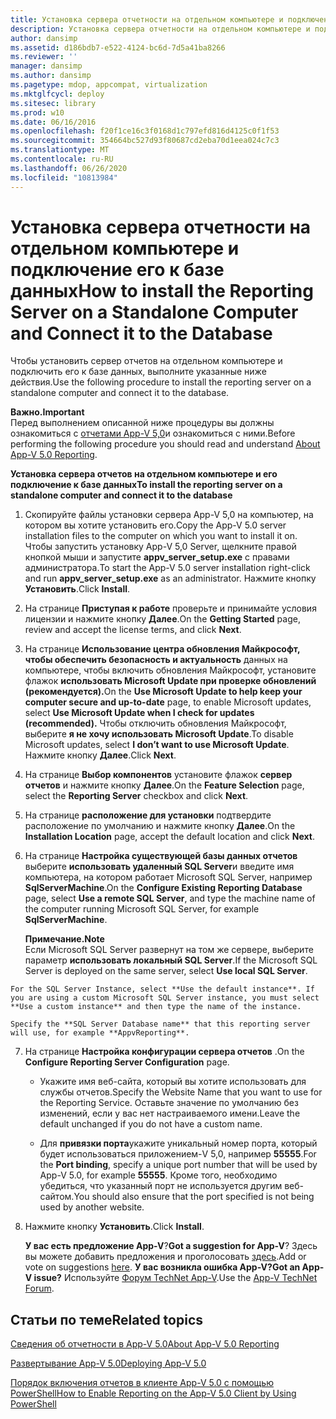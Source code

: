 ```yaml
---
title: Установка сервера отчетности на отдельном компьютере и подключение его к базе данных
description: Установка сервера отчетности на отдельном компьютере и подключение его к базе данных
author: dansimp
ms.assetid: d186bdb7-e522-4124-bc6d-7d5a41ba8266
ms.reviewer: ''
manager: dansimp
ms.author: dansimp
ms.pagetype: mdop, appcompat, virtualization
ms.mktglfcycl: deploy
ms.sitesec: library
ms.prod: w10
ms.date: 06/16/2016
ms.openlocfilehash: f20f1ce16c3f0168d1c797efd816d4125c0f1f53
ms.sourcegitcommit: 354664bc527d93f80687cd2eba70d1eea024c7c3
ms.translationtype: MT
ms.contentlocale: ru-RU
ms.lasthandoff: 06/26/2020
ms.locfileid: "10813984"
---
```

# <span data-ttu-id="4f837-103">Установка сервера отчетности на отдельном компьютере и подключение его к базе данных</span><span class="sxs-lookup"><span data-stu-id="4f837-103">How to install the Reporting Server on a Standalone Computer and Connect it to the Database</span></span>


<span data-ttu-id="4f837-104">Чтобы установить сервер отчетов на отдельном компьютере и подключить его к базе данных, выполните указанные ниже действия.</span><span class="sxs-lookup"><span data-stu-id="4f837-104">Use the following procedure to install the reporting server on a standalone computer and connect it to the database.</span></span>

**<span data-ttu-id="4f837-105">Важно.</span><span class="sxs-lookup"><span data-stu-id="4f837-105">Important</span></span>**  
<span data-ttu-id="4f837-106">Перед выполнением описанной ниже процедуры вы должны ознакомиться с [отчетами App-V 5,0](about-app-v-50-reporting.md)и ознакомиться с ними.</span><span class="sxs-lookup"><span data-stu-id="4f837-106">Before performing the following procedure you should read and understand [About App-V 5.0 Reporting](about-app-v-50-reporting.md).</span></span>



**<span data-ttu-id="4f837-107">Установка сервера отчетов на отдельном компьютере и его подключение к базе данных</span><span class="sxs-lookup"><span data-stu-id="4f837-107">To install the reporting server on a standalone computer and connect it to the database</span></span>**

1.  <span data-ttu-id="4f837-108">Скопируйте файлы установки сервера App-V 5,0 на компьютер, на котором вы хотите установить его.</span><span class="sxs-lookup"><span data-stu-id="4f837-108">Copy the App-V 5.0 server installation files to the computer on which you want to install it on.</span></span> <span data-ttu-id="4f837-109">Чтобы запустить установку App-V 5,0 Server, щелкните правой кнопкой мыши и запустите **appv\_server\_setup.exe** с правами администратора.</span><span class="sxs-lookup"><span data-stu-id="4f837-109">To start the App-V 5.0 server installation right-click and run **appv\_server\_setup.exe** as an administrator.</span></span> <span data-ttu-id="4f837-110">Нажмите кнопку **Установить**.</span><span class="sxs-lookup"><span data-stu-id="4f837-110">Click **Install**.</span></span>

2.  <span data-ttu-id="4f837-111">На странице **Приступая к работе** проверьте и принимайте условия лицензии и нажмите кнопку **Далее**.</span><span class="sxs-lookup"><span data-stu-id="4f837-111">On the **Getting Started** page, review and accept the license terms, and click **Next**.</span></span>

3.  <span data-ttu-id="4f837-112">На странице **Использование центра обновления Майкрософт, чтобы обеспечить безопасность и актуальность** данных на компьютере, чтобы включить обновления Майкрософт, установите флажок **использовать Microsoft Update при проверке обновлений (рекомендуется).**</span><span class="sxs-lookup"><span data-stu-id="4f837-112">On the **Use Microsoft Update to help keep your computer secure and up-to-date** page, to enable Microsoft updates, select **Use Microsoft Update when I check for updates (recommended).**</span></span> <span data-ttu-id="4f837-113">Чтобы отключить обновления Майкрософт, выберите **я не хочу использовать Microsoft Update**.</span><span class="sxs-lookup"><span data-stu-id="4f837-113">To disable Microsoft updates, select **I don’t want to use Microsoft Update**.</span></span> <span data-ttu-id="4f837-114">Нажмите кнопку **Далее**.</span><span class="sxs-lookup"><span data-stu-id="4f837-114">Click **Next**.</span></span>

4.  <span data-ttu-id="4f837-115">На странице **Выбор компонентов** установите флажок **сервер отчетов** и нажмите кнопку **Далее**.</span><span class="sxs-lookup"><span data-stu-id="4f837-115">On the **Feature Selection** page, select the **Reporting Server** checkbox and click **Next**.</span></span>

5.  <span data-ttu-id="4f837-116">На странице **расположение для установки** подтвердите расположение по умолчанию и нажмите кнопку **Далее**.</span><span class="sxs-lookup"><span data-stu-id="4f837-116">On the **Installation Location** page, accept the default location and click **Next**.</span></span>

6.  <span data-ttu-id="4f837-117">На странице **Настройка существующей базы данных отчетов** выберите **использовать удаленный SQL Server**и введите имя компьютера, на котором работает Microsoft SQL Server, например **SqlServerMachine**.</span><span class="sxs-lookup"><span data-stu-id="4f837-117">On the **Configure Existing Reporting Database** page, select **Use a remote SQL Server**, and type the machine name of the computer running Microsoft SQL Server, for example **SqlServerMachine**.</span></span>

    **<span data-ttu-id="4f837-118">Примечание.</span><span class="sxs-lookup"><span data-stu-id="4f837-118">Note</span></span>**  
    <span data-ttu-id="4f837-119">Если Microsoft SQL Server развернут на том же сервере, выберите параметр **использовать локальный SQL Server**.</span><span class="sxs-lookup"><span data-stu-id="4f837-119">If the Microsoft SQL Server is deployed on the same server, select **Use local SQL Server**.</span></span>



~~~
For the SQL Server Instance, select **Use the default instance**. If you are using a custom Microsoft SQL Server instance, you must select **Use a custom instance** and then type the name of the instance.

Specify the **SQL Server Database name** that this reporting server will use, for example **AppvReporting**.
~~~

7. <span data-ttu-id="4f837-120">На странице **Настройка конфигурации сервера отчетов** .</span><span class="sxs-lookup"><span data-stu-id="4f837-120">On the **Configure Reporting Server Configuration** page.</span></span>

   -   <span data-ttu-id="4f837-121">Укажите имя веб-сайта, который вы хотите использовать для службы отчетов.</span><span class="sxs-lookup"><span data-stu-id="4f837-121">Specify the Website Name that you want to use for the Reporting Service.</span></span> <span data-ttu-id="4f837-122">Оставьте значение по умолчанию без изменений, если у вас нет настраиваемого имени.</span><span class="sxs-lookup"><span data-stu-id="4f837-122">Leave the default unchanged if you do not have a custom name.</span></span>

   -   <span data-ttu-id="4f837-123">Для **привязки порта**укажите уникальный номер порта, который будет использоваться приложением-V 5,0, например **55555**.</span><span class="sxs-lookup"><span data-stu-id="4f837-123">For the **Port binding**, specify a unique port number that will be used by App-V 5.0, for example **55555**.</span></span> <span data-ttu-id="4f837-124">Кроме того, необходимо убедиться, что указанный порт не используется другим веб-сайтом.</span><span class="sxs-lookup"><span data-stu-id="4f837-124">You should also ensure that the port specified is not being used by another website.</span></span>

8. <span data-ttu-id="4f837-125">Нажмите кнопку **Установить**.</span><span class="sxs-lookup"><span data-stu-id="4f837-125">Click **Install**.</span></span>

   <span data-ttu-id="4f837-126">**У вас есть предложение App-V**?</span><span class="sxs-lookup"><span data-stu-id="4f837-126">**Got a suggestion for App-V**?</span></span> <span data-ttu-id="4f837-127">Здесь вы можете добавить предложения и проголосовать [здесь](http://appv.uservoice.com/forums/280448-microsoft-application-virtualization).</span><span class="sxs-lookup"><span data-stu-id="4f837-127">Add or vote on suggestions [here](http://appv.uservoice.com/forums/280448-microsoft-application-virtualization).</span></span> **<span data-ttu-id="4f837-128">У вас возникла ошибка App-V?</span><span class="sxs-lookup"><span data-stu-id="4f837-128">Got an App-V issue?</span></span>** <span data-ttu-id="4f837-129">Используйте [Форум TechNet App-V](https://social.technet.microsoft.com/Forums/home?forum=mdopappv).</span><span class="sxs-lookup"><span data-stu-id="4f837-129">Use the [App-V TechNet Forum](https://social.technet.microsoft.com/Forums/home?forum=mdopappv).</span></span>

## <span data-ttu-id="4f837-130">Статьи по теме</span><span class="sxs-lookup"><span data-stu-id="4f837-130">Related topics</span></span>


[<span data-ttu-id="4f837-131">Сведения об отчетности в App-V 5.0</span><span class="sxs-lookup"><span data-stu-id="4f837-131">About App-V 5.0 Reporting</span></span>](about-app-v-50-reporting.md)

[<span data-ttu-id="4f837-132">Развертывание App-V 5.0</span><span class="sxs-lookup"><span data-stu-id="4f837-132">Deploying App-V 5.0</span></span>](deploying-app-v-50.md)

[<span data-ttu-id="4f837-133">Порядок включения отчетов в клиенте App-V 5.0 с помощью PowerShell</span><span class="sxs-lookup"><span data-stu-id="4f837-133">How to Enable Reporting on the App-V 5.0 Client by Using PowerShell</span></span>](how-to-enable-reporting-on-the-app-v-50-client-by-using-powershell.md)









